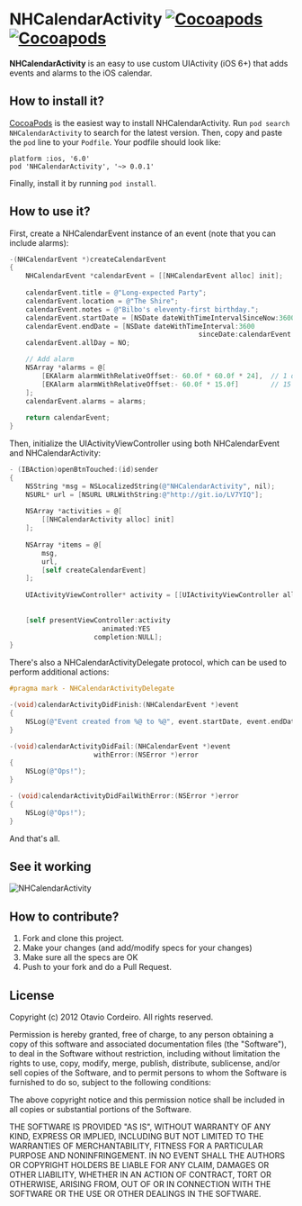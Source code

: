 # NHCalendarActivity [![Cocoapods](https://cocoapod-badges.herokuapp.com/v/NHCalendarActivity/badge.png)](http://beta.cocoapods.org/?q=name%3ANHCalendarActivity%2A) [![Cocoapods](https://cocoapod-badges.herokuapp.com/p/NHCalendarActivity/badge.png)](http://beta.cocoapods.org/?q=name%3ANHCalendarActivity%2A)

**NHCalendarActivity** is an easy to use custom UIActivity (iOS 6+) that adds events and alarms to the iOS calendar.

## How to install it?

[CocoaPods](http://cocoapods.org) is the easiest way to install NHCalendarActivity. Run ```pod search NHCalendarActivity``` to search for the latest version. Then, copy and paste the ```pod``` line to your ```Podfile```. Your podfile should look like:

```
platform :ios, '6.0'
pod 'NHCalendarActivity', '~> 0.0.1'
```

Finally, install it by running ```pod install```.

## How to use it?

First, create a NHCalendarEvent instance of an event (note that you can include alarms):

```objective-c
-(NHCalendarEvent *)createCalendarEvent
{
    NHCalendarEvent *calendarEvent = [[NHCalendarEvent alloc] init];
    
    calendarEvent.title = @"Long-expected Party";
    calendarEvent.location = @"The Shire";
    calendarEvent.notes = @"Bilbo's eleventy-first birthday.";
    calendarEvent.startDate = [NSDate dateWithTimeIntervalSinceNow:3600];
    calendarEvent.endDate = [NSDate dateWithTimeInterval:3600
                                               sinceDate:calendarEvent.startDate];
    calendarEvent.allDay = NO;

    // Add alarm
    NSArray *alarms = @[
        [EKAlarm alarmWithRelativeOffset:- 60.0f * 60.0f * 24],  // 1 day before
        [EKAlarm alarmWithRelativeOffset:- 60.0f * 15.0f]        // 15 minutes before
    ];
    calendarEvent.alarms = alarms;
    
    return calendarEvent;
}
```

Then, initialize the UIActivityViewController using both NHCalendarEvent and NHCalendarActivity:

```objective-c
- (IBAction)openBtnTouched:(id)sender
{
    NSString *msg = NSLocalizedString(@"NHCalendarActivity", nil);
    NSURL* url = [NSURL URLWithString:@"http://git.io/LV7YIQ"];
    
    NSArray *activities = @[
        [[NHCalendarActivity alloc] init]
    ];
    
    NSArray *items = @[
        msg,
        url,
        [self createCalendarEvent]
    ];
    
    UIActivityViewController* activity = [[UIActivityViewController alloc] initWithActivityItems:items
                                                                           applicationActivities:activities];
    
    [self presentViewController:activity
                       animated:YES
                     completion:NULL];    
}
```

There's also a NHCalendarActivityDelegate protocol, which can be used to perform additional actions:

```objective-c
#pragma mark - NHCalendarActivityDelegate

-(void)calendarActivityDidFinish:(NHCalendarEvent *)event
{
    NSLog(@"Event created from %@ to %@", event.startDate, event.endDate);
}

-(void)calendarActivityDidFail:(NHCalendarEvent *)event
                     withError:(NSError *)error
{
    NSLog(@"Ops!");
}

- (void)calendarActivityDidFailWithError:(NSError *)error
{
    NSLog(@"Ops!");
}
```

And that's all.

## See it working

![NHCalendarActivity](http://f.cl.ly/items/1e003C2b1n1m1t3v1C2d/iOS%20Simulator%20Screen%20shot%20Nov%2029,%202012%208.11.15%20PM.jpg)

## How to contribute?

1. Fork and clone this project.
2. Make your changes (and add/modify specs for your changes)
3. Make sure all the specs are OK
4. Push to your fork and do a Pull Request.

## License

Copyright (c) 2012 Otavio Cordeiro. All rights reserved.

Permission is hereby granted, free of charge, to any person obtaining a copy of this software and associated documentation files (the "Software"), to deal in the Software without restriction, including without limitation the rights to use, copy, modify, merge, publish, distribute, sublicense, and/or sell copies of the Software, and to permit persons to whom the Software is furnished to do so, subject to the following conditions:

The above copyright notice and this permission notice shall be included in all copies or substantial portions of the Software.

THE SOFTWARE IS PROVIDED "AS IS", WITHOUT WARRANTY OF ANY KIND, EXPRESS OR IMPLIED, INCLUDING BUT NOT LIMITED TO THE WARRANTIES OF MERCHANTABILITY, FITNESS FOR A PARTICULAR PURPOSE AND NONINFRINGEMENT. IN NO EVENT SHALL THE AUTHORS OR COPYRIGHT HOLDERS BE LIABLE FOR ANY CLAIM, DAMAGES OR OTHER LIABILITY, WHETHER IN AN ACTION OF CONTRACT, TORT OR OTHERWISE, ARISING FROM, OUT OF OR IN CONNECTION WITH THE SOFTWARE OR THE USE OR OTHER DEALINGS IN THE SOFTWARE.
